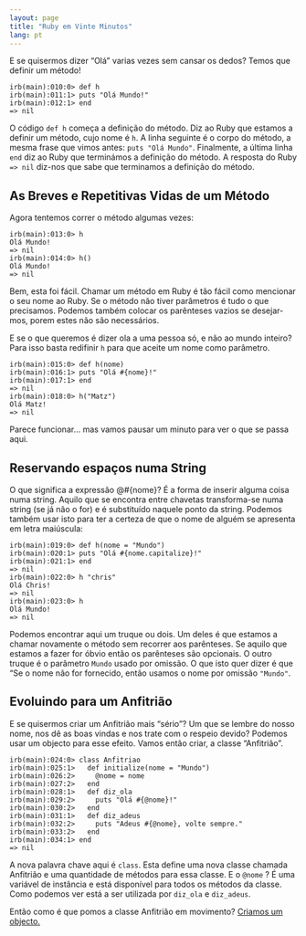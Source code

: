 ```yaml
---
layout: page
title: "Ruby em Vinte Minutos"
lang: pt
---
```


E se quisermos dizer “Olá” varias vezes sem cansar os dedos? Temos que
definir um método!

    irb(main):010:0> def h
    irb(main):011:1> puts "Olá Mundo!"
    irb(main):012:1> end
    => nil

O código `def h` começa a definição do método. Diz ao Ruby que estamos a
definir um método, cujo nome é `h`. A linha seguinte é o corpo do
método, a mesma frase que vimos antes: `puts "Olá Mundo"`. Finalmente, a
última linha `end` diz ao Ruby que terminámos a definição do método. A
resposta do Ruby `=> nil` diz-nos que sabe que terminamos a definição do
método.

## As Breves e Repetitivas Vidas de um Método

Agora tentemos correr o método algumas vezes:

    irb(main):013:0> h
    Olá Mundo!
    => nil
    irb(main):014:0> h()
    Olá Mundo!
    => nil

Bem, esta foi fácil. Chamar um método em Ruby é tão fácil como mencionar
o seu nome ao Ruby. Se o método não tiver parâmetros é tudo o que
precisamos. Podemos também colocar os parênteses vazios se desejar-mos,
porem estes não são necessários.

E se o que queremos é dizer ola a uma pessoa só, e não ao mundo inteiro?
Para isso basta redifinir `h` para que aceite um nome como parâmetro.

    irb(main):015:0> def h(nome)
    irb(main):016:1> puts "Olá #{nome}!"
    irb(main):017:1> end
    => nil
    irb(main):018:0> h("Matz")
    Olá Matz!
    => nil

Parece funcionar… mas vamos pausar um minuto para ver o que se passa
aqui.

## Reservando espaços numa String

O que significa a expressão @#\{nome}? É a forma de inserir alguma coisa
numa string. Aquilo que se encontra entre chavetas transforma-se numa
string (se já não o for) e é substituído naquele ponto da string.
Podemos também usar isto para ter a certeza de que o nome de alguém se
apresenta em letra maiúscula:

    irb(main):019:0> def h(nome = "Mundo")
    irb(main):020:1> puts "Olá #{nome.capitalize}!"
    irb(main):021:1> end
    => nil
    irb(main):022:0> h "chris"
    Olá Chris!
    => nil
    irb(main):023:0> h
    Olá Mundo!
    => nil

Podemos encontrar aqui um truque ou dois. Um deles é que estamos a
chamar novamente o método sem recorrer aos parênteses. Se aquilo que
estamos a fazer for óbvio então os parênteses são opcionais. O outro
truque é o parâmetro `Mundo` usado por omissão. O que isto quer dizer é
que “Se o nome não for fornecido, então usamos o nome por omissão
`"Mundo"`.

## Evoluindo para um Anfitrião

E se quisermos criar um Anfitrião mais “sério”? Um que se lembre do
nosso nome, nos dê as boas vindas e nos trate com o respeio devido?
Podemos usar um objecto para esse efeito. Vamos então criar, a classe
“Anfitrião”.

    irb(main):024:0> class Anfitriao
    irb(main):025:1>   def initialize(nome = "Mundo")
    irb(main):026:2>     @nome = nome
    irb(main):027:2>   end
    irb(main):028:1>   def diz_ola
    irb(main):029:2>     puts "Olá #{@nome}!"
    irb(main):030:2>   end
    irb(main):031:1>   def diz_adeus
    irb(main):032:2>     puts "Adeus #{@nome}, volte sempre."
    irb(main):033:2>   end
    irb(main):034:1> end
    => nil

A nova palavra chave aqui é `class`. Esta define uma nova classe chamada
Anfitrião e uma quantidade de métodos para essa classe. E o `@nome` ? É
uma variável de instância e está disponível para todos os métodos da
classe. Como podemos ver está a ser utilizada por `diz_ola` e
`diz_adeus`.

Então como é que pomos a classe Anfitrião em movimento? [Criamos um
objecto.](../3/)

